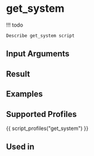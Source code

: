 

# get_system

<!-- prettier-ignore -->
!!! todo

    Describe get_system script

## Input Arguments

## Result

## Examples

## Supported Profiles

{{ script_profiles("get_system") }}

## Used in
